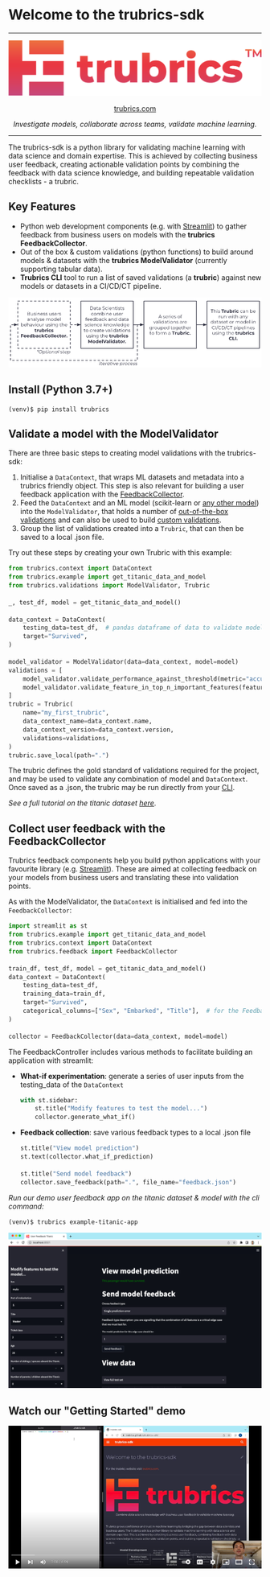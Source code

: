 # Welcome to the trubrics-sdk
-------

<center>

![logo-gradient](./assets/logo-gradient.png)

[trubrics.com](https://www.trubrics.com/home)

*Investigate models, collaborate across teams, validate machine learning.*
</center>

-------

The trubrics-sdk is a python library for validating machine learning with data science and domain expertise. This is achieved by collecting business user feedback, creating actionable validation points by combining the feedback with data science knowledge, and building repeatable validation checklists - a trubric.

## Key Features
- Python web development components (e.g. with [Streamlit](https://streamlit.io/)) to gather feedback from business users on models with the **trubrics FeedbackCollector**.
- Out of the box & custom validations (python functions) to build around models & datasets with the **trubrics ModelValidator** (currently supporting tabular data).
- **Trubrics CLI** tool to run a list of saved validations (a **trubric**) against new models or datasets in a CI/CD/CT pipeline.
<center>

![trubrics-explain](./assets/trubrics-explain.png)
</center>

## Install (Python 3.7+)
```console
(venv)$ pip install trubrics
```

## Validate a model with the ModelValidator
There are three basic steps to creating model validations with the trubrics-sdk:
1. Initialise a `DataContext`, that wraps ML datasets and metadata into a trubrics friendly object. This step is also relevant for building a user feedback application with the [FeedbackCollector](#collect-user-feedback-with-the-feedbackcollector).
2. Feed the `DataContext` and an ML model (scikit-learn or [any other model](https://trubrics.github.io/trubrics-sdk/models/)) into the `ModelValidator`, that holds a number of [out-of-the-box validations](https://trubrics.github.io/trubrics-sdk/validations/) and can also be used to build [custom validations](https://trubrics.github.io/trubrics-sdk/custom_validations/).
3. Group the list of validations created into a `Trubric`, that can then be saved to a local .json file.

Try out these steps by creating your own Trubric with this example:
```py
from trubrics.context import DataContext
from trubrics.example import get_titanic_data_and_model
from trubrics.validations import ModelValidator, Trubric

_, test_df, model = get_titanic_data_and_model()

data_context = DataContext(
    testing_data=test_df,  # pandas dataframe of data to validate model on
    target="Survived",
)

model_validator = ModelValidator(data=data_context, model=model)
validations = [
    model_validator.validate_performance_against_threshold(metric="accuracy", threshold=0.7),
    model_validator.validate_feature_in_top_n_important_features(feature="Age", top_n_features=3),
]
trubric = Trubric(
    name="my_first_trubric",
    data_context_name=data_context.name,
    data_context_version=data_context.version,
    validations=validations,
)
trubric.save_local(path=".")
```

The trubric defines the gold standard of validations required for the project, and may be used to validate any combination of model and `DataContext`. Once saved as a .json, the trubric may be run directly from your [CLI](https://trubrics.github.io/trubrics-sdk/run_trubrics/).

*See a full tutorial on the titanic dataset [here](https://trubrics.github.io/trubrics-sdk/notebooks/titanic-demo.html)*.

## Collect user feedback with the FeedbackCollector
Trubrics feedback components help you build python applications with your favourite library (e.g. [Streamlit](https://streamlit.io/)).
These are aimed at collecting feedback on your models from business users and translating these into validation points.

As with the ModelValidator, the `DataContext` is initialised and fed into the `FeedbackCollector`:
```python
import streamlit as st
from trubrics.example import get_titanic_data_and_model
from trubrics.context import DataContext
from trubrics.feedback import FeedbackCollector

train_df, test_df, model = get_titanic_data_and_model()
data_context = DataContext(
    testing_data=test_df,
    training_data=train_df,
    target="Survived",
    categorical_columns=["Sex", "Embarked", "Title"],  # for the FeedbackCollector, categorical columns must be specified in the DataContext
)

collector = FeedbackCollector(data=data_context, model=model)
```

The FeedbackController includes various methods to facilitate building an application with streamlit:

- **What-if experimentation**: generate a series of user inputs from the testing_data of the `DataContext`
    ```python
    with st.sidebar:
        st.title("Modify features to test the model...")
        collector.generate_what_if()
    ```

- **Feedback collection**: save various feedback types to a local .json file
    ```python
    st.title("View model prediction")
    st.text(collector.what_if_prediction)

    st.title("Send model feedback")
    collector.save_feedback(path=".", file_name="feedback.json")
    ```

*Run our demo user feedback app on the titanic dataset & model with the cli command:*
```console
(venv)$ trubrics example-titanic-app
```
![img](assets/titanic-feedback-example.png)

## Watch our "Getting Started" demo
[![img](./assets/trubrics-demo-youtube.png)](https://www.youtube.com/watch?v=I-lUGhHss5g)
